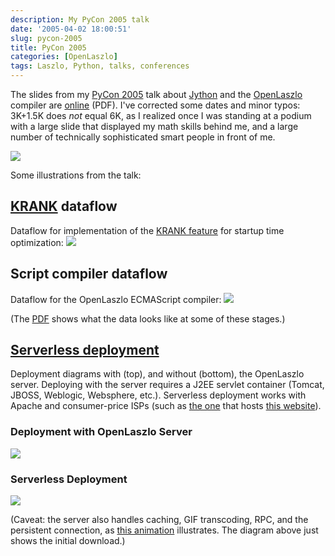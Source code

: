 ```yaml
---
description: My PyCon 2005 talk
date: '2005-04-02 18:00:51'
slug: pycon-2005
title: PyCon 2005
categories: [OpenLaszlo]
tags: Laszlo, Python, talks, conferences
---
```


The slides from my [PyCon 2005](http://www.python.org/pycon/2005/) talk about [Jython](http://www.jython.org/) and the [OpenLaszlo](http://openlaszlo.org) compiler are [online](http://osteele.com/talks/Laszlo%20PyCon%202005.pdf) (PDF).  I've corrected some dates and minor typos:  3K+1.5K does _not_ equal 6K, as I realized once I was standing at a podium with a large slide that displayed my math skills behind me, and a large number of technically sophisticated smart people in front of me.

![](http://images.osteele.com/2005/laszlo-implementation-languages.png)

Some illustrations from the talk:

## [KRANK](/2004/03/optimizing-for-broadband) dataflow

Dataflow for implementation of the [KRANK feature](/2004/03/optimizing-for-broadband) for startup time optimization:
![](http://images.osteele.com/2005/krank-dataflow.png)

## Script compiler dataflow

Dataflow for the OpenLaszlo ECMAScript compiler:
![](http://images.osteele.com/2005/script-dataflow.png)

(The [PDF](http://osteele.com/talks/Laszlo%20PyCon%202005.pdf) shows what the data looks like at some of these stages.)

## [Serverless deployment](http://www.davidtemkin.com/mtarchive/000009.html)

Deployment diagrams with (top), and without (bottom), the OpenLaszlo server.  Deploying with the server requires a J2EE servlet container (Tomcat, JBOSS, Weblogic, Websphere, etc.).  Serverless deployment works with Apache and consumer-price ISPs (such as [the one](http://dreamhost.com) that hosts [this website](http://osteele.com)).

### Deployment with OpenLaszlo Server

![](http://images.osteele.com/2005/serverful.png)

### Serverless Deployment

![](http://images.osteele.com/2005/serverless.png)

(Caveat: the server also handles caching, GIF transcoding, RPC, and the persistent connection, as [this animation](http://www.laszlosystems.com/products/platformoverview/lps_flow.php) illustrates.  The diagram above just shows the initial download.)
